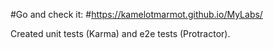 #Go and check it:
#https://kamelotmarmot.github.io/MyLabs/

Created unit tests (Karma) and e2e tests (Protractor).
